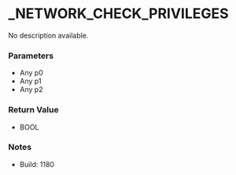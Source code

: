 # _NETWORK_CHECK_PRIVILEGES

No description available.

### Parameters
* Any p0
* Any p1
* Any p2

### Return Value
* BOOL

### Notes
* Build: 1180

